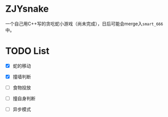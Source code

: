 # ZJYsnake

一个自己用C++写的贪吃蛇小游戏（尚未完成），日后可能会merge入`smart_666`中。

# TODO List

- [x] 蛇的移动

- [x] 撞墙判断

- [ ] 食物投放

- [ ] 撞自身判断

- [ ] 异步模式
